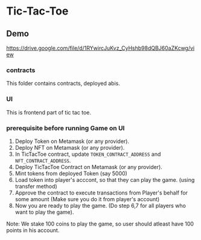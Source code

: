 # Tic-Tac-Toe

## Demo
https://drive.google.com/file/d/1RYwircJuKvz_CyHshb98dQBJ60aZKcwg/view

### contracts
This folder contains contracts, deployed abis.

### UI
This is frontend part of tic tac toe. 


### prerequisite before running Game on UI
1. Deploy Token on Metamask (or any provider). 
2. Deploy NFT on Metamask (or any provider).
3. In TicTacToe contract, update `TOKEN_CONTRACT_ADDRESS` and `NFT_CONTRACT_ADDRESS`. 
4. Deploy TicTacToe Contract on Metamask (or any provider).
5. Mint tokens from deployed Token (say 5000)
6. Load token into player's acccont, so that they can play the game. (using transfer method)
7. Approve the contract to execute transactions from Player's behalf for some amount (Make sure you do it from player's account)
8. Now you are ready to play the game. (Do step 6,7 for all players who want to play the game).


Note: We stake 100 coins to play the game, so user should atleast have 100 points in his account.
